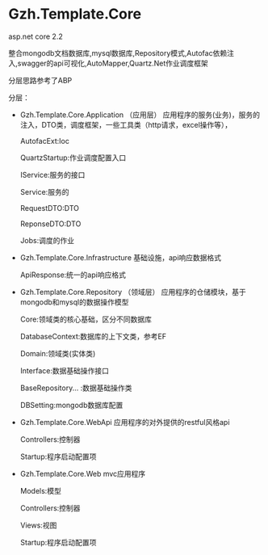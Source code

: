 # Gzh.Template.Core 

asp.net core 2.2 

整合mongodb文档数据库,mysql数据库,Repository模式,Autofac依赖注入,swagger的api可视化,AutoMapper,Quartz.Net作业调度框架

分层思路参考了ABP

分层：
* Gzh.Template.Core.Application （应用层）
应用程序的服务(业务)，服务的注入，DTO类，调度框架，一些工具类（http请求，excel操作等）， 

    AutofacExt:Ioc

    QuartzStartup:作业调度配置入口

    IService:服务的接口

    Service:服务的

    RequestDTO:DTO

    ReponseDTO:DTO

    Jobs:调度的作业


* Gzh.Template.Core.Infrastructure
基础设施，api响应数据格式

    ApiResponse:统一的api响应格式


* Gzh.Template.Core.Repository （领域层）
应用程序的仓储模块，基于mongodb和mysql的数据操作模型

    Core:领域类的核心基础，区分不同数据库

    DatabaseContext:数据库的上下文类，参考EF 

    Domain:领域类(实体类)

    Interface:数据基础操作接口

    BaseRepository... :数据基础操作类

    DBSetting:mongodb数据库配置
    

* Gzh.Template.Core.WebApi
应用程序的对外提供的restful风格api

    Controllers:控制器

    Startup:程序启动配置项


* Gzh.Template.Core.Web
mvc应用程序

    Models:模型

    Controllers:控制器

    Views:视图

    Startup:程序启动配置项